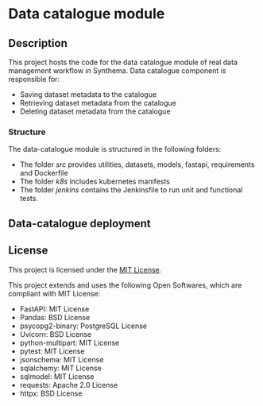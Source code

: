 # Data catalogue module

## Description

This project hosts the code for the data catalogue module of real data management workflow in Synthema.
Data catalogue component is responsible for:

* Saving dataset metadata to the catalogue
* Retrieving dataset metadata from the catalogue
* Deleting dataset metadata from the catalogue

### Structure

The data-catalogue module is structured in the following folders:

* The folder *src* provides utilities, datasets, models, fastapi, requirements and Dockerfile
* The folder *k8s* includes kubernetes manifests
* The folder *jenkins* contains the Jenkinsfile to run unit and functional tests. 

## Data-catalogue deployment

## License

This project is licensed under the [MIT License](LICENSE).

This project extends and uses the following Open Softwares, which are compliant with MIT License:

* FastAPI: MIT License
* Pandas: BSD License
* psycopg2-binary: PostgreSQL License
* Uvicorn: BSD License
* python-multipart: MIT License
* pytest: MIT License
* jsonschema: MIT License
* sqlalchemy: MIT License
* sqlmodel: MIT License
* requests: Apache 2.0 License
* httpx: BSD License
